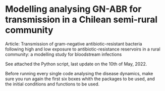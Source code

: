 # Modelling analysing GN-ABR for transmission in a Chilean semi-rural community 
Article: Transmission of gram-negative antibiotic-resistant bacteria following high and low exposure to antibiotic-resistance reservoirs in a rural community: a modelling study for bloodstream infections

See attached the Python script, last update on the 10th of May, 2022.

Before running every single code analysing the disease dynamics, make sure you run again the first six boxes whith the packages to be used, and the initial conditions and functions to be used.
